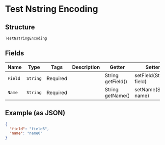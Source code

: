 
# Test Nstring Encoding

## Structure

`TestNstringEncoding`

## Fields

| Name | Type | Tags | Description | Getter | Setter |
|  --- | --- | --- | --- | --- | --- |
| `Field` | `String` | Required | <testing><br> | String getField() | setField(String field) |
| `Name` | `String` | Required | <testing><br> | String getName() | setName(String name) |

## Example (as JSON)

```json
{
  "field": "field6",
  "name": "name0"
}
```

